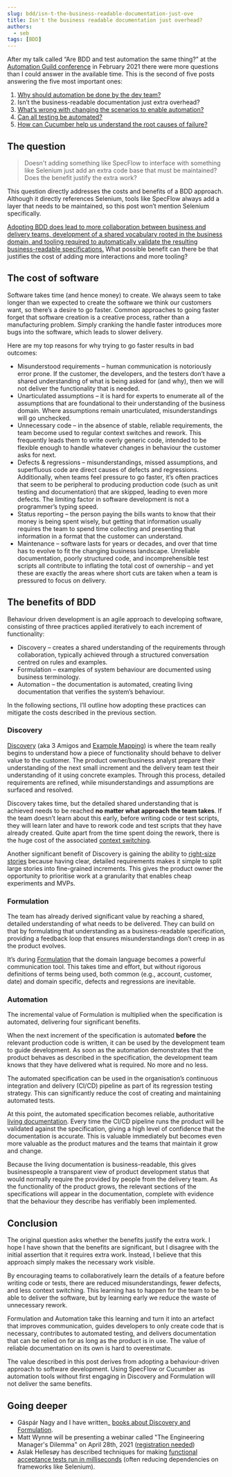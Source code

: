 ```yaml
---
slug: bdd/isn-t-the-business-readable-documentation-just-ove
title: Isn't the business readable documentation just overhead?
authors:
  - seb
tags: [BDD]
---
```


After my talk called “Are BDD and test automation the same thing?” at the [Automation Guild conference](https://guildconferences.com/ag-2021/) in February 2021 there were more questions than I could answer in the available time. This is the second of five posts answering the five most important ones:

1.  [Why should automation be done by the dev team?](/blog/bdd/why-should-automation-be-done-by-the-dev-team/)
2.  Isn’t the business-readable documentation just extra overhead?
3.  [What’s wrong with changing the scenarios to enable automation?](/blog/bdd/what-s-wrong-with-changing-the-scenarios-to-enabl/)
4.  [Can all testing be automated?](/blog/bdd/can-all-testing-be-automated/)
5.  [How can Cucumber help us understand the root causes of failure?](/blog/bdd/how-can-cucumber-help-us-understand-the-root-cause/)

## The question

> Doesn't adding something like SpecFlow to interface with something like Selenium just add an extra code base that must be maintained? Does the benefit justify the extra work?

<!-- truncate -->

This question directly addresses the costs and benefits of a BDD approach. Although it directly references Selenium, tools like SpecFlow always add a layer that needs to be maintained, so this post won’t mention Selenium specifically.

[Adopting BDD does lead to more collaboration between business and delivery teams, development of a shared vocabulary rooted in the business domain, and tooling required to automatically validate the resulting business-readable specifications.](https://www.linkedin.com/pulse/bdd-tasks-activities-seb-rose/) What possible benefit can there be that justifies the cost of adding more interactions and more tooling?

## The cost of software

Software takes time (and hence money) to create. We always seem to take longer than we expected to create the software we think our customers want, so there’s a desire to go faster. Common approaches to going faster forget that software creation is a creative process, rather than a manufacturing problem. Simply cranking the handle faster introduces more bugs into the software, which leads to slower delivery.

Here are my top reasons for why trying to go faster results in bad outcomes:

-   Misunderstood requirements – human communication is notoriously error prone. If the customer, the developers, and the testers don’t have a shared understanding of what is being asked for (and why), then we will not deliver the functionality that is needed.
-   Unarticulated assumptions – it is hard for experts to enumerate all of the assumptions that are foundational to their understanding of the business domain. Where assumptions remain unarticulated, misunderstandings will go unchecked.
-   Unnecessary code – in the absence of stable, reliable requirements, the team become used to regular context switches and rework. This frequently leads them to write overly generic code, intended to be flexible enough to handle whatever changes in behaviour the customer asks for next.
-   Defects & regressions – misunderstandings, missed assumptions, and superfluous code are direct causes of defects and regressions. Additionally, when teams feel pressure to go faster, it’s often practices that seem to be peripheral to producing production code (such as unit testing and documentation) that are skipped, leading to even more defects. The limiting factor in software development is not a programmer’s typing speed.
-   Status reporting – the person paying the bills wants to know that their money is being spent wisely, but getting that information usually requires the team to spend time collecting and presenting that information in a format that the customer can understand.
-   Maintenance – software lasts for years or decades, and over that time has to evolve to fit the changing business landscape. Unreliable documentation, poorly structured code, and incomprehensible test scripts all contribute to inflating the total cost of ownership – and yet these are exactly the areas where short cuts are taken when a team is pressured to focus on delivery.

## The benefits of BDD

Behaviour driven development is an agile approach to developing software, consisting of three practices applied iteratively to each increment of functionality:

-   Discovery – creates a shared understanding of the requirements through collaboration, typically achieved through a structured conversation centred on rules and examples.
-   Formulation – examples of system behaviour are documented using business terminology.
-   Automation – the documentation is automated, creating living documentation that verifies the system’s behaviour.

In the following sections, I’ll outline how adopting these practices can mitigate the costs described in the previous section.

### Discovery

[Discovery](http://bddbooks.com/) (aka 3 Amigos and [Example Mapping](/blog/bdd/example-mapping-introduction/)) is where the team really begins to understand how a piece of functionality should behave to deliver value to the customer. The product owner/business analyst prepare their understanding of the next small increment and the delivery team test their understanding of it using concrete examples. Through this process, detailed requirements are refined, while misunderstandings and assumptions are surfaced and resolved.

Discovery takes time, but the detailed shared understanding that is achieved needs to be reached **no matter what approach the team takes**. If the team doesn’t learn about this early, before writing code or test scripts, they will learn later and have to rework code and test scripts that they have already created. Quite apart from the time spent doing the rework, there is the huge cost of the associated [context switching](https://calleia.com/2014/05/15/cost-of-context-switching/).

Another significant benefit of Discovery is gaining the ability to [right-size stories](https://www.kaizenko.com/whats-the-right-size-for-a-user-story/) because having clear, detailed requirements makes it simple to split large stories into fine-grained increments. This gives the product owner the opportunity to prioritise work at a granularity that enables cheap experiments and MVPs.

### Formulation

The team has already derived significant value by reaching a shared, detailed understanding of what needs to be delivered. They can build on that by formulating that understanding as a business-readable specification, providing a feedback loop that ensures misunderstandings don’t creep in as the product evolves.

It’s during [Formulation](http://bddbooks.com/) that the domain language becomes a powerful communication tool. This takes time and effort, but without rigorous definitions of terms being used, both common (e.g., account, customer, date) and domain specific, defects and regressions are inevitable.

### Automation

The incremental value of Formulation is multiplied when the specification is automated, delivering four significant benefits.

When the next increment of the specification is automated **before** the relevant production code is written, it can be used by the development team to guide development. As soon as the automation demonstrates that the product behaves as described in the specification, the development team knows that they have delivered what is required. No more and no less.

The automated specification can be used in the organisation’s continuous integration and delivery (CI/CD) pipeline as part of its regression testing strategy. This can significantly reduce the cost of creating and maintaining automated tests.

At this point, the automated specification becomes reliable, authoritative [living documentation](https://www.pearson.com/us/higher-education/program/Martraire-Living-Documentation-Continuous-Knowledge-Sharing-by-Design/PGM1724668.html). Every time the CI/CD pipeline runs the product will be validated against the specification, giving a high level of confidence that the documentation is accurate. This is valuable immediately but becomes even more valuable as the product matures and the teams that maintain it grow and change.

Because the living documentation is business-readable, this gives businesspeople a transparent view of product development status that would normally require the provided by people from the delivery team. As the functionality of the product grows, the relevant sections of the specifications will appear in the documentation, complete with evidence that the behaviour they describe has verifiably been implemented.

## Conclusion

The original question asks whether the benefits justify the extra work. I hope I have shown that the benefits are significant, but I disagree with the initial assertion that it requires extra work. Instead, I believe that this approach simply makes the necessary work visible.

By encouraging teams to collaboratively learn the details of a feature before writing code or tests, there are reduced misunderstandings, fewer defects, and less context switching. This learning has to happen for the team to be able to deliver the software, but by learning early we reduce the waste of unnecessary rework.

Formulation and Automation take this learning and turn it into an artefact that improves communication, guides developers to only create code that is necessary, contributes to automated testing, and delivers documentation that can be relied on for as long as the product is in use. The value of reliable documentation on its own is hard to overestimate.

The value described in this post derives from adopting a behaviour-driven approach to software development. Using SpecFlow or Cucumber as automation tools without first engaging in Discovery and Formulation will not deliver the same benefits.

## Going deeper

- Gáspár Nagy and I have written_ [books about Discovery and Formulation](http://bddbooks.com/).
- Matt Wynne will be presenting a webinar called "The Engineering Manager's Dilemma" on April 28th, 2021 ([registration needed](https://smartbear.com/resources/webinars/the-engineering-managers-dilemma/))
- Aslak Hellesøy has described techniques for making [functional acceptance tests run in milliseconds](https://www.youtube.com/watch?v=PE_1nh0DdbY) (often reducing dependencies on frameworks like Selenium).

